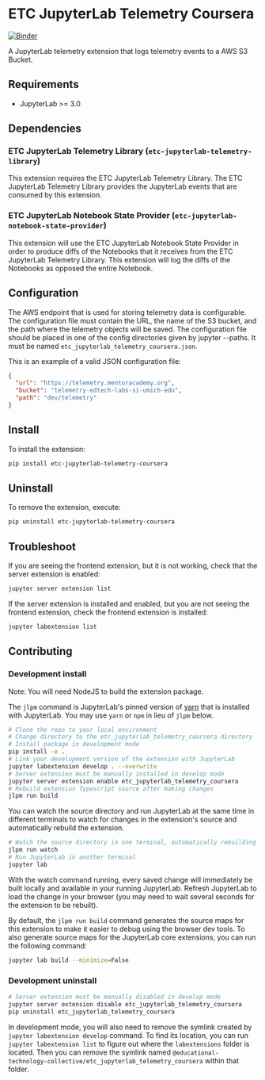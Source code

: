 # ETC JupyterLab Telemetry Coursera

[![Binder](https://mybinder.org/badge_logo.svg)](https://mybinder.org/v2/gh/educational-technology-collective/etc_jupyterlab_telemetry_coursera/main?urlpath=lab)

A JupyterLab telemetry extension that logs telemetry events to a AWS S3 Bucket.

## Requirements

* JupyterLab >= 3.0

## Dependencies

### ETC JupyterLab Telemetry Library (`etc-jupyterlab-telemetry-library`)

This extension requires the ETC JupyterLab Telemetry Library. The ETC JupyterLab Telemetry Library provides the JupyterLab events that are consumed by this extension.

### ETC JupyterLab Notebook State Provider (`etc-jupyterlab-notebook-state-provider`)

This extension will use the ETC JupyterLab Notebook State Provider in order to produce diffs of the Notebooks that it receives from the ETC JupyterLab Telemetry Library.  This extension will log the diffs of the Notebooks as opposed the entire Notebook.

## Configuration

The AWS endpoint that is used for storing telemetry data is configurable.  The configuration file must contain the URL, the name of the S3 bucket, and the path where the telemetry objects will be saved.  The configuration file should be placed in one of the config directories given by jupyter --paths.  It must be named `etc_jupyterlab_telemetry_coursera.json`.

This is an example of a valid JSON configuration file:

```json
{
  "url": "https://telemetry.mentoracademy.org",
  "bucket": "telemetry-edtech-labs-si-umich-edu",
  "path": "dev/telemetry"
}
```

## Install

To install the extension:

```bash
pip install etc-jupyterlab-telemetry-coursera
```

## Uninstall

To remove the extension, execute:

```bash
pip uninstall etc-jupyterlab-telemetry-coursera
```

## Troubleshoot

If you are seeing the frontend extension, but it is not working, check
that the server extension is enabled:

```bash
jupyter server extension list
```

If the server extension is installed and enabled, but you are not seeing
the frontend extension, check the frontend extension is installed:

```bash
jupyter labextension list
```
## Contributing

### Development install

Note: You will need NodeJS to build the extension package.

The `jlpm` command is JupyterLab's pinned version of
[yarn](https://yarnpkg.com/) that is installed with JupyterLab. You may use
`yarn` or `npm` in lieu of `jlpm` below.

```bash
# Clone the repo to your local environment
# Change directory to the etc_jupyterlab_telemetry_coursera directory
# Install package in development mode
pip install -e .
# Link your development version of the extension with JupyterLab
jupyter labextension develop . --overwrite
# Server extension must be manually installed in develop mode
jupyter server extension enable etc_jupyterlab_telemetry_coursera
# Rebuild extension Typescript source after making changes
jlpm run build
```

You can watch the source directory and run JupyterLab at the same time in different terminals to watch for changes in the extension's source and automatically rebuild the extension.

```bash
# Watch the source directory in one terminal, automatically rebuilding when needed
jlpm run watch
# Run JupyterLab in another terminal
jupyter lab
```

With the watch command running, every saved change will immediately be built locally and available in your running JupyterLab. Refresh JupyterLab to load the change in your browser (you may need to wait several seconds for the extension to be rebuilt).

By default, the `jlpm run build` command generates the source maps for this extension to make it easier to debug using the browser dev tools. To also generate source maps for the JupyterLab core extensions, you can run the following command:

```bash
jupyter lab build --minimize=False
```

### Development uninstall

```bash
# Server extension must be manually disabled in develop mode
jupyter server extension disable etc_jupyterlab_telemetry_coursera
pip uninstall etc_jupyterlab_telemetry_coursera
```

In development mode, you will also need to remove the symlink created by `jupyter labextension develop`
command. To find its location, you can run `jupyter labextension list` to figure out where the `labextensions`
folder is located. Then you can remove the symlink named `@educational-technology-collective/etc_jupyterlab_telemetry_coursera` within that folder.
